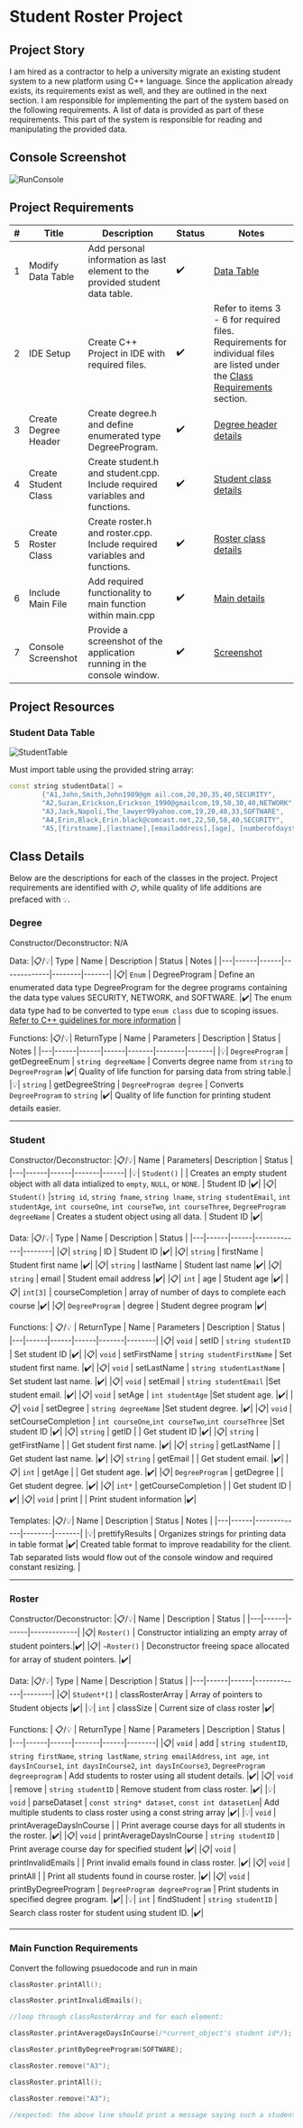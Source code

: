 # Student Roster Project
## Project Story

I am hired as a contractor to help a university migrate an existing student system to a new platform using C++ language. Since the application already exists, its requirements exist as well, and they are outlined in the next section. I am responsible for implementing the part of the system based on the following requirements. A list of data is provided as part of these requirements. This part of the system is responsible for reading and manipulating the provided data.

## Console Screenshot
![RunConsole](https://user-images.githubusercontent.com/14229230/159360037-fc768034-b689-4060-ac3d-2427420b341d.PNG)

## Project Requirements

| # | Title | Description | Status | Notes |
|---|-------|-------------|--------|-------|
| 1 | Modify Data Table | Add personal information as last element to the provided student data table. | ✔️ | [Data Table](#student-data-table)|
| 2 | IDE Setup | Create C++ Project in IDE with required files. | ✔️ | Refer to items 3 - 6 for required files. Requirements for individual files are listed under the [Class Requirements](#class-details) section.| 
| 3 | Create Degree Header | Create degree.h and define enumerated type DegreeProgram. |✔️| [Degree header details](#degree)|
| 4 | Create Student Class | Create student.h and student.cpp. Include required variables and functions.  |✔️| [Student class details](#student)|
| 5 | Create Roster Class | Create roster.h and roster.cpp. Include required variables and functions. |✔️| [Roster class details](#roster)|
| 6 | Include Main File | Add required functionality to main function within main.cpp |✔️| [Main details](#main-function-requirements)|
| 7 | Console Screenshot | Provide a screenshot of the application running in the console window. |✔️| [Screenshot](#console-screenshot)

## Project Resources

### Student Data Table
![StudentTable](https://user-images.githubusercontent.com/14229230/159360087-9da85a3b-7089-48ea-a5f2-76812d3aba88.PNG)

Must import table using the provided string array:
```cpp
const string studentData[] = 
        {"A1,John,Smith,John1989@gm ail.com,20,30,35,40,SECURITY", 
        "A2,Suzan,Erickson,Erickson_1990@gmailcom,19,50,30,40,NETWORK", 
        "A3,Jack,Napoli,The_lawyer99yahoo.com,19,20,40,33,SOFTWARE", 
        "A4,Erin,Black,Erin.black@comcast.net,22,50,58,40,SECURITY", 
        "A5,[firstname],[lastname],[emailaddress],[age], [numberofdaystocomplete3courses],SOFTWARE"}
```

## Class Details
Below are the descriptions for each of the classes in the project. Project requirements are identified with `📋`, while quality of life additions are prefaced with `💡`.

### Degree

Constructor/Deconstructor:
N/A

Data:
|📋/💡| Type | Name | Description | Status | Notes |
|---|------|------|-------------|--------|-------|
|📋| `Enum` | DegreeProgram | Define an enumerated data type DegreeProgram for the degree programs containing the data type values SECURITY, NETWORK, and SOFTWARE. |✔️| The enum data type had to be converted to type `enum class` due to scoping issues. [Refer to C++ guidelines for more information](https://isocpp.github.io/CppCoreGuidelines/CppCoreGuidelines#enum3-prefer-class-enums-over-plain-enums) |

Functions:
|📋/💡| ReturnType | Name | Parameters | Description | Status | Notes |
|---|------|------|------|-------|--------|-------|
|💡| `DegreeProgram` | getDegreeEnum | `string degreeName` | Converts degree name from `string` to `DegreeProgram` |✔️| Quality of life function for parsing data from string table.|
|💡| `string` | getDegreeString | `DegreeProgram degree` | Converts `DegreeProgram` to `string` |✔️| Quality of life function for printing student details easier.

---

### Student

Constructor/Deconstructor:
|📋/💡| Name | Parameters| Description | Status |
|---|------|------|-------|------|
|💡| `Student()` | | Creates an empty student object with all data intialized to `empty`, `NULL`, or `NONE`. | Student ID |✔️|
|📋| `Student()` |`string id`, `string fname`, `string lname`, `string studentEmail`, `int studentAge`, `int courseOne`, `int courseTwo`, `int courseThree`, `DegreeProgram degreeName` | Creates a student object using all data. | Student ID |✔️|

Data:
|📋/💡| Type | Name | Description | Status |
|---|------|------|-------------|--------|
|📋| `string` | ID | Student ID |✔️|
|📋| `string` | firstName | Student first name |✔️|
|📋| `string` | lastName | Student last name |✔️| 
|📋| `string` | email | Student email address |✔️| 
|📋| `int` | age | Student age |✔️|
|📋| `int[3]` | courseCompletion | array of number of days to complete each course |✔️|
|📋| `DegreeProgram` | degree | Student degree program |✔️|

Functions:
| 📋/💡 | ReturnType | Name | Parameters | Description | Status |
|---|------|------|------|-------|--------|
|📋| `void` | setID | `string studentID` | Set student ID |✔️|
|📋| `void` | setFirstName | `string studentFirstName` | Set student first name. |✔️|
|📋| `void` | setLastName | `string studentLastName` | Set student last name. |✔️|
|📋| `void` | setEmail | `string studentEmail` |Set student email. |✔️|
|📋| `void` | setAge | `int studentAge` |Set student age. |✔️|
|📋| `void` | setDegree | `string degreeName` |Set student degree. |✔️|
|📋| `void` | setCourseCompletion | `int courseOne`,`int courseTwo`,`int courseThree` |Set student ID |✔️|
|📋| `string` | getID | | Get student ID |✔️|
|📋| `string` | getFirstName | | Get student first name. |✔️|
|📋| `string` | getLastName | | Get student last name. |✔️|
|📋| `string` | getEmail | | Get student email. |✔️|
|📋| `int` | getAge | | Get student age. |✔️|
|📋| `DegreeProgram` | getDegree | | Get student degree. |✔️|
|📋| `int*` | getCourseCompletion | | Get student ID |✔️|
|📋| `void` | print | | Print student information |✔️|

Templates:
|📋/💡| Name | Description | Status | Notes |
|---|------|-------------|--------|-------|
|💡| prettifyResults | Organizes strings for printing data in table format |✔️| Created table format to improve readability for the client. Tab separated lists would flow out of the console window and required constant resizing. |

---

### Roster
Constructor/Deconstructor:
|📋/💡| Name | Description | Status |
|---|------|------|-------------|
|📋| `Roster()` | Constructor intializing an empty array of student pointers.|✔️|
|📋| `~Roster()` | Deconstructor freeing space allocated for array of student pointers. |✔️|

Data:
|📋/💡| Type | Name | Description | Status |
|---|------|------|-------------|--------|
|📋| `Student*[]` | classRosterArray | Array of pointers to Student objects |✔️|
|💡| `int` | classSize | Current size of class roster |✔️|

Functions:
| 📋/💡 | ReturnType | Name | Parameters | Description | Status |
|---|------|------|-------|------|--------|
|📋| `void` | add | `string studentID`, `string firstName`, `string lastName`, `string emailAddress`, `int age`, `int daysInCourse1`, `int daysInCourse2`, `int daysInCourse3`, `DegreeProgram degreeprogram` | Add students to roster using all student details. |✔️|
|📋| `void` | remove | `string studentID` | Remove student from class roster. |✔️|
|💡| `void` | parseDataset | `const string* dataset`, `const int datasetLen`| Add multiple students to class roster using a const string array |✔️|
|💡| `void` | printAverageDaysInCourse | | Print average course days for all students in the roster. |✔️|
|📋| `void` | printAverageDaysInCourse | `string studentID` | Print average course day for specified student |✔️|
|📋| `void` | printInvalidEmails | | Print invalid emails found in class roster. |✔️|
|📋| `void` | printAll | | Print all students found in course roster. |✔️|
|📋| `void` | printByDegreeProgram | `DegreeProgram degreeProgram` | Print students in specified degree program. |✔️|
|💡| `int` | findStudent | `string studentID` | Search class roster for student using student ID. |✔️|

---

### Main Function Requirements
Convert the following psuedocode and run in main
``` cpp
classRoster.printAll();

classRoster.printInvalidEmails();

//loop through classRosterArray and for each element:

classRoster.printAverageDaysInCourse(/*current_object's student id*/);

classRoster.printByDegreeProgram(SOFTWARE);

classRoster.remove("A3");

classRoster.printAll();

classRoster.remove("A3");

//expected: the above line should print a message saying such a student with this ID was not found.
```
